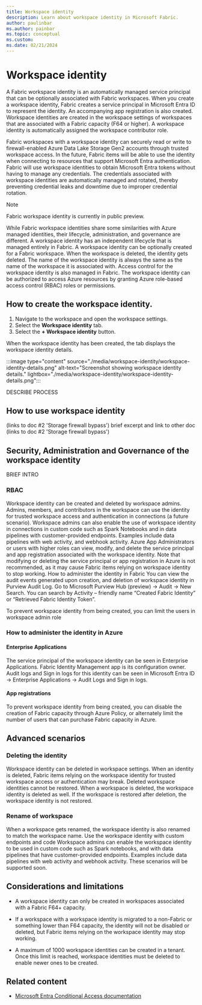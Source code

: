 ```yaml
---
title: Workspace identity
description: Learn about workspace identity in Microsoft Fabric.
author: paulinbar
ms.author: painbar
ms.topic: conceptual
ms.custom:
ms.date: 02/21/2024
---
```


# Workspace identity

A Fabric workspace identity is an automatically managed service principal that can be optionally associated with Fabric workspaces. When you create a workspace identity, Fabric creates a  service principal in Microsoft Entra ID to represent the identity. An accompanying app registration is also created. Workspace identities are created in the workspace settings of workspaces that are associated with a Fabric capacity (F64 or higher). A workspace identity is automatically assigned the workspace contributor role.

Fabric workspaces with a workspace identity can securely read or write to firewall-enabled Azure Data Lake Storage Gen2 accounts through trusted workspace access. In the future, Fabric items will be able to use the identity when connecting to resources that support Microsoft Entra authentication. Fabric will use workspace identities to obtain Microsoft Entra tokens without having to manage any credentials. The credentials associated with workspace identities are automatically managed and rotated, thereby preventing credential leaks and downtime due to improper credential rotation.

> [!NOTE]
> Fabric workspace identity is currently in public preview.

While Fabric workspace identities share some similarities with Azure managed identities, their lifecycle, administration, and governance are different. A workspace identity has an independent lifecycle that is managed entirely in Fabric. A workspace identity can be optionally created for a Fabric workspace. When the workspace is deleted, the identity gets deleted. The name of the workspace identity is always the same as the name of the workspace it is associated with.
Access control for the workspace identity is also managed in Fabric. The workspace identity can be authorized to access Azure resources by granting Azure role-based access control (RBAC) roles or permissions. 

## How to create the workspace identity.

1. Navigate to the workspace and open the workspace settings.
1. Select the **Workspace identity** tab.
1. Select the **+ Workspace identity** button.

When the workspace identity has been created, the tab displays the workspace identity details.

:::image type="content" source="./media/workspace-identity/workspace-identity-details.png" alt-text="Screenshot showing workspace identity details." lightbox="./media/workspace-identity/workspace-identity-details.png":::


DESCRIBE PROCESS

## How to use workspace identity

(links to doc #2 'Storage firewall bypass')
brief excerpt and link to other doc (links to doc #2 'Storage firewall bypass')

## Security, Administration and Governance of the workspace identity

BRIEF INTRO

### RBAC

Workspace identity can be created and deleted by workspace admins. Admins, members, and contributors in the workspace can use the identity for trusted workspace access and authentication in connections (a future scenario). Workspace admins can also enable the use of workspace identity in connections in custom code such as Spark Notebooks and in data pipelines with customer-provided endpoints. Examples include data pipelines with web activity, and webhook activity.
Azure App Administrators or users with higher roles can view, modify, and delete the service principal and app registration associated with the workspace identity. Note that modifying or deleting the service principal or app registration in Azure is not recommended, as it may cause Fabric items relying on workspace identity to stop working. 
How to administer the identity in Fabric
You can view the audit events generated upon creation, and deletion of workspace identity in Purview Audit Log. Go to Microsoft Purview Hub (preview) -> Audit -> New Search. You can search by Activity – friendly name “Created Fabric Identity” or “Retrieved Fabric Identity Token”.

To prevent workspace identity from being created, you can limit the users in workspace admin role

### How to administer the identity in Azure

#### Enterprise Applications

The service principal of the workspace identity can be seen in Enterprise Applications. Fabric Identity Management app is its configuration owner. Audit logs and Sign in logs for this identity can be seen in Microsoft Entra ID -> Enterprise Applications -> Audit Logs and Sign in logs.
 
 
 
 
#### App registrations
 


 


To prevent workspace identity from being created, you can disable the creation of Fabric capacity through Azure Policy, or alternately limit the number of users that can purchase Fabric capacity in Azure. 

## Advanced scenarios

### Deleting the identity

Workspace identity can be deleted in workspace settings. When an identity is deleted, Fabric items relying on the workspace identity for trusted workspace access or authentication may break. Deleted workspace identities cannot be restored. 
When a workspace is deleted, the workspace identity is deleted as well. If the workspace is restored after deletion, the workspace identity is not restored. 

### Rename of workspace

When a workspace gets renamed, the workspace identity is also renamed to match the workspace name. 
Use the workspace identity with custom endpoints and code 
Workspace admins can enable the workspace identity to be used in custom code such as Spark notebooks, and with data pipelines that have customer-provided endpoints. Examples include data pipelines with web activity and webhook activity. These scenarios will be supported soon.

## Considerations and limitations

* A workspace identity can only be created in workspaces associated with a Fabric F64+ capacity. <Link to buying F SKU in Azure>

* If a workspace with a workspace identity is migrated to a non-Fabric or something lower than F64 capacity, the identity will not be disabled or deleted, but Fabric items relying on the workspace identity may stop working.

* A maximum of 1000 workspace identities can be created in a tenant. Once this limit is reached, workspace identities must be deleted to enable newer ones to be created. 

## Related content

* [Microsoft Entra Conditional Access documentation](/entra/identity/conditional-access/)
